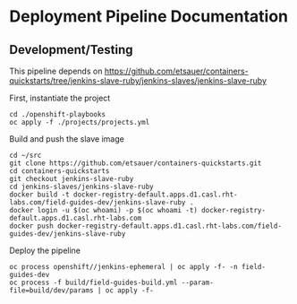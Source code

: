 # Deployment Pipeline Documentation

## Development/Testing

This pipeline depends on https://github.com/etsauer/containers-quickstarts/tree/jenkins-slave-ruby/jenkins-slaves/jenkins-slave-ruby


First, instantiate the project
```
cd ./openshift-playbooks
oc apply -f ./projects/projects.yml
```

Build and push the slave image
```
cd ~/src
git clone https://github.com/etsauer/containers-quickstarts.git
cd containers-quickstarts
git checkout jenkins-slave-ruby
cd jenkins-slaves/jenkins-slave-ruby
docker build -t docker-registry-default.apps.d1.casl.rht-labs.com/field-guides-dev/jenkins-slave-ruby .
docker login -u $(oc whoami) -p $(oc whoami -t) docker-registry-default.apps.d1.casl.rht-labs.com
docker push docker-registry-default.apps.d1.casl.rht-labs.com/field-guides-dev/jenkins-slave-ruby
```

Deploy the pipeline
```
oc process openshift//jenkins-ephemeral | oc apply -f- -n field-guides-dev
oc process -f build/field-guides-build.yml --param-file=build/dev/params | oc apply -f-
```
